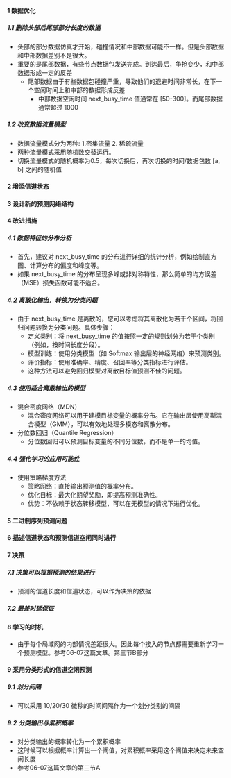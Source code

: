 #### 1 数据优化
##### 1.1 删除头部后尾部部分长度的数据
- 头部的部分数据仿真才开始，碰撞情况和中部数据可能不一样。但是头部数据和中部数据差别不是很大。
- 重要的是尾部数据，有些节点数据包发送完成。到达最后，争抢变少，和中部数据形成一定的反差
    - 尾部数据由于有些数据包碰撞严重，导致他们的退避时间非常长，在下一个空闲时间上和中部的数据形成反差
        - 中部数据空闲时间 next_busy_time 值通常在 [50-300]。而尾部数据通常超过 1000
##### 1.2 改变数据流量模型
- 数据流量模式分为两种: 1.密集流量 2. 稀疏流量
- 两种流量模式采用随机数交替运行。
- 切换流量模式的随机概率为0.5，每次切换后，再次切换的时间/数据包数 [a, b] 之间的随机值

#### 2 增添信道状态

#### 3 设计新的预测网络结构


#### 4 改进措施
##### 4.1 数据特征的分布分析
- 首先，建议对 next_busy_time 的分布进行详细的统计分析，例如绘制直方图、计算分布的偏度和峰度等。
- 如果 next_busy_time 的分布呈现多峰或非对称特性，那么简单的均方误差（MSE）损失函数可能不适合。
##### 4.2 离散化输出，转换为分类问题
- 由于 next_busy_time 是离散的，您可以考虑将其离散化为若干个区间，将回归问题转换为分类问题。具体步骤：
    - 定义类别：将 next_busy_time 的值按照一定的规则划分为若干个类别（例如，按时间长度分段）。
    - 模型训练：使用分类模型（如 Softmax 输出层的神经网络）来预测类别。
    - 评价指标：使用准确率、精度、召回率等分类指标进行评估。
    - 这种方法可以避免回归模型对离散目标值预测不佳的问题。
##### 4.3 使用适合离散输出的模型
- 混合密度网络（MDN）
    - 混合密度网络可以用于建模目标变量的概率分布。它在输出层使用高斯混合模型（GMM），可以有效地处理多模态和离散分布。
- 分位数回归（Quantile Regression）
    - 分位数回归可以预测目标变量的不同分位数，而不是单一的均值。
##### 4.4 强化学习的应用可能性
- 使用策略梯度方法
    - 策略网络：直接输出预测值的概率分布。
    - 优化目标：最大化期望奖励，即提高预测准确性。
    - 优势：不依赖于状态转移模型，可以在无模型的情况下进行优化。

#### 5 二进制序列预测问题

#### 6 描述信道状态和预测信道空闲同时进行

#### 7 决策
##### 7.1 决策可以根据预测的结果进行
- 预测的信道长度和信道状态，可以作为决策的依据
##### 7.2 最差时延保证

#### 8 学习的时机
- 由于每个局域网的内部情况差距很大。因此每个接入的节点都需要重新学习一个预测模型。参考06-07这篇文章。第三节B部分

#### 9 采用分类形式的信道空闲预测
##### 9.1 划分间隔
- 可以采用 10/20/30 微秒的时间间隔作为一个划分类别的间隔
##### 9.2 分类输出与累积概率
- 对分类输出的概率转化为一个累积概率
- 这时候可以根据概率计算出一个阈值，对累积概率采用这个阈值来决定未来空闲长度
- 参考06-07这篇文章的第三节A
